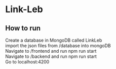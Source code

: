 # Link-Leb

## How to run
Create a database in MongoDB called LinkLeb  
import the json files from /database into mongoDB  
Navigate to /frontend and run npm run start  
Navigate to /backend and run npm run start  
Go to localhost:4200
